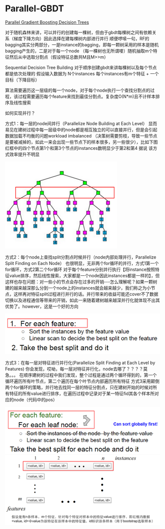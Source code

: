 # Parallel-GBDT
[Parallel Gradient Boosting Decision Trees](http://zhanpengfang.github.io/418home.html)

对于随机森林来讲，可以并行的创建每一棵树，但由于gbdt每棵树之间有依赖关系（梯度下降方向）因此选择在建每棵树内部进行并行
顺便啰嗦一句，RF的bagging其实分两部分，一是instance的bagging，即每一颗树采用的样本是随机bagging产生的，二是对于每一个node
（每一棵树也无所谓喽）随机抽取m个特征然后从中选取分割点（假设特征总数共M且M>>m）

Sequential Decision Tree Building
对于顺序创建gbdt来讲每棵树以及每个节点都是依次处理的
假设输入数据为  N个instances 每个instances有m个特征 + 一个目标（下降目标）

算法需要遍历这一层级的每一个node，对于每个node执行一个查找分割点的过程，该过程需要遍历每个feature来找到最佳分割点。复杂度O(N*m)且不计样本排序及线性搜索

如何实现并行？

方式1：每一层的node间并行（Parallelize Node Building at Each Level）
显而易见在建树过程中每一层级中的node都是相互独立的可以直接并行，但是会引起数据加载不均衡的问题workload imbalanced
（决策树需要剪枝，导致一些节点是要被减掉的，如此一来会出现一些节点下的样本很多，另一些很少），比如下图红框中的四个节点第1个和第3个节点的instances数明显少于第2和第4
据说 该方式效率提升不明显

![image](https://github.com/CNevd/Parallel-GBDT/blob/master/pic/node.png)

方式2：每个node上查找split分割点时候并行（node内部处理并行，Parallelize Split Finding on Each Node）
也很明显，无非两个for循环的并行，方式1第一个for循环，方式2第二个for循环
对于每个feature分别并行执行【将instance按照特征value排序，然后线性搜索，大家都是一个node因此instances都是一样的】，但这样也存在问题：对一些小的节点会存在过多的开销---怎么理解呢？如果一颗树建的越来越深那么分到一个node上的instances就会越来越少，我们称之为小节点，这样再对特征split过程进行并行的话。并行带来的收益可能还cover不了数据切换以及进程通信等带来的开销，如此一来随着建树越来越深并行化就体现不出其优势了。however，这是一个好的方向

![image](https://github.com/CNevd/Parallel-GBDT/blob/master/pic/2.png)

方式3：在每一层对特征进行并行化(Parallelize Split Finding at Each Level by Features)
你会发现，哎呦，每一层对特征并行化，node去哪了？？？？莫急。。。
在顺序建树的过程中我们发现，整个过程是通过两个循环得到的，第一个循环遍历所有叶节点，第二个遍历在每个叶节点内部遍历所有特征
方式3采用颠倒两个for循环的策略，并行地去找同一层的特征分割点，只在建树开始的时候对所有特征的所有value进行排序，在遍历过程中记录对于某一特征fid其各个样本所对应的node（代码中的pos）

![image](https://github.com/CNevd/Parallel-GBDT/blob/master/pic/3.png) ![image](https://github.com/CNevd/Parallel-GBDT/blob/master/pic/3_matrix.png)

